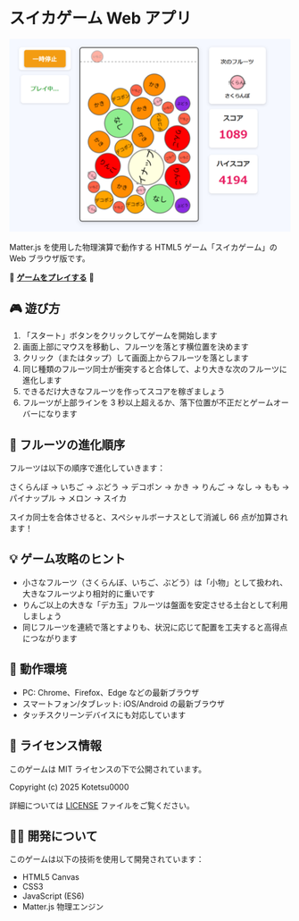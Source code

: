 # スイカゲーム Web アプリ

![スイカゲームのプレイ画面](images/game_image.png)

Matter.js を使用した物理演算で動作する HTML5 ゲーム「スイカゲーム」の Web ブラウザ版です。

🍉 **[ゲームをプレイする](https://kotetsu0000.github.io/watermelon/)** 🍉

## 🎮 遊び方

1. 「スタート」ボタンをクリックしてゲームを開始します
2. 画面上部にマウスを移動し、フルーツを落とす横位置を決めます
3. クリック（またはタップ）して画面上からフルーツを落とします
4. 同じ種類のフルーツ同士が衝突すると合体して、より大きな次のフルーツに進化します
5. できるだけ大きなフルーツを作ってスコアを稼ぎましょう
6. フルーツが上部ラインを 3 秒以上超えるか、落下位置が不正だとゲームオーバーになります

## 🍎 フルーツの進化順序

フルーツは以下の順序で進化していきます：

さくらんぼ → いちご → ぶどう → デコポン → かき → りんご → なし → もも → パイナップル → メロン → スイカ

スイカ同士を合体させると、スペシャルボーナスとして消滅し 66 点が加算されます！

## 💡 ゲーム攻略のヒント

-   小さなフルーツ（さくらんぼ、いちご、ぶどう）は「小物」として扱われ、大きなフルーツより相対的に重いです
-   りんご以上の大きな「デカ玉」フルーツは盤面を安定させる土台として利用しましょう
-   同じフルーツを連続で落とすよりも、状況に応じて配置を工夫すると高得点につながります

## 🔧 動作環境

-   PC: Chrome、Firefox、Edge などの最新ブラウザ
-   スマートフォン/タブレット: iOS/Android の最新ブラウザ
-   タッチスクリーンデバイスにも対応しています

## 📝 ライセンス情報

このゲームは MIT ライセンスの下で公開されています。

Copyright (c) 2025 Kotetsu0000

詳細については [LICENSE](LICENSE) ファイルをご覧ください。

## 👨‍💻 開発について

このゲームは以下の技術を使用して開発されています：

-   HTML5 Canvas
-   CSS3
-   JavaScript (ES6)
-   Matter.js 物理エンジン
